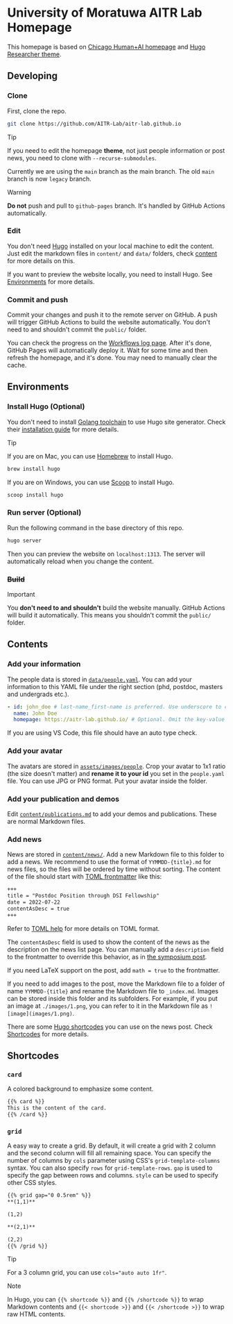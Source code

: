 # University of Moratuwa AITR Lab Homepage

This homepage is based on [Chicago Human+AI homepage](https://chicagohai.github.io/) and [Hugo Researcher theme](https://github.com/ojroques/hugo-researcher).

## Developing

### Clone

First, clone the repo.

```bash
git clone https://github.com/AITR-Lab/aitr-lab.github.io
```

> [!TIP]
> If you need to edit the homepage **theme**, not just people information or post news, you need to clone with `--recurse-submodules`.

Currently we are using the `main` branch as the main branch. The old `main` branch is now `legacy` branch.

> [!WARNING]
> **Do not** push and pull to `github-pages` branch. It's handled by GitHub Actions automatically.


### Edit

You don't need [Hugo](https://gohugo.io/) installed on your local machine to edit the content. Just edit the markdown files in `content/` and `data/` folders, check [content](#Contents) for more details on this.

If you want to preview the website locally, you need to install Hugo. See [Environments](#Environments) for more details.

### Commit and push

Commit your changes and push it to the remote server on GitHub. A push will trigger GitHub Actions to build the website automatically. You don't need to and shouldn't commit the `public/` folder.

You can check the progress on the [Workflows log page](https://github.com/AITR-Lab/aitr-lab.github.io/blob/main/.github/workflows/build.yml). After it's done, GitHub Pages will automatically deploy it. Wait for some time and then refresh the homepage, and it's done. You may need to manually clear the cache.

## Environments

### Install Hugo (Optional)

You don't need to install [Golang toolchain](https://golang.org/) to use Hugo site generator. Check their [installation guide](https://gohugo.io/installation/) for more details.

> [!TIP]
> If you are on Mac, you can use [Homebrew](https://brew.sh/) to install Hugo.
> ```bash
> brew install hugo
> ```
>
> If you are on Windows, you can use [Scoop](https://scoop.sh/) to install Hugo.
> ```powershell
> scoop install hugo
> ```

### Run server (Optional)

Run the following command in the base directory of this repo.

```bash
hugo server
```

Then you can preview the website on `localhost:1313`. The server will automatically reload when you change the content.

### ~~Build~~

> [!IMPORTANT]
> You **don't need to and shouldn't** build the website manually. GitHub Actions will build it automatically. This means you shouldn't commit the `public/` folder.

## Contents

### Add your information

The people data is stored in [`data/people.yaml`](https://github.com/AITR-Lab/aitr-lab.github.io/blob/main/data/people.yaml). You can add your information to this YAML file under the right section (phd, postdoc, masters and undergrads etc.).

```yaml
- id: john_doe # last-name_first-name is preferred. Use underscore to connect.
  name: John Doe
  homepage: https://aitr-lab.github.io/ # Optional. Omit the key-value pair if you don't have one.
```

If you are using VS Code, this file should have an auto type check.

### Add your avatar

The avatars are stored in [`assets/images/people`](https://github.com/AITR-Lab/aitr-lab.github.io/tree/main/assets/images/people). Crop your avatar to 1x1 ratio (the size doesn't matter) and **rename it to your id** you set in the `people.yaml` file. You can use JPG or PNG format. Put your avatar inside the folder.

### Add your publication and demos

Edit [`content/publications.md`](content/publications.md) to add your demos and publications. These are normal Markdown files.

### Add news

News are stored in [`content/news/`](content/news). Add a new Markdown file to this folder to add a news. We recommend to use the format of `YYMMDD-{title}.md` for news files, so the files will be ordered by time without sorting. The content of the file should start with [TOML frontmatter](https://gohugo.io/content-management/front-matter/#front-matter-formats) like this:

```markdown
+++
title = "Postdoc Position through DSI Fellowship"
date = 2022-07-22
contentAsDesc = true
+++
```

Refer to [TOML help](https://toml.io/en/) for more details on TOML format.

The `contentAsDesc` field is used to show the content of the news as the description on the news list page. You can manually add a `description` field to the frontmatter to override this behavior, as in [the symposium post](content/news/230813-symposium-hai/index.md).

If you need LaTeX support on the post, add `math = true` to the frontmatter.

If you need to add images to the post, move the Markdown file to a folder of name `YYMMDD-{title}` and rename the Markdown file to `_index.md`. Images can be stored inside this folder and its subfolders. For example, if you put an image at `./images/1.png`, you can refer to it in the Markdown file as `![image](images/1.png)`.

There are some [Hugo shortcodes](https://gohugo.io/content-management/shortcodes/) you can use on the news post. Check [Shortcodes](#Shortcodes) for more details.

## Shortcodes

### `card`

A colored background to emphasize some content.

```markdown
{{% card %}}
This is the content of the card.
{{% /card %}}
```

### `grid`

A easy way to create a grid. By default, it will create a grid with 2 column and the second column will fill all remaining space. You can specify the number of columns by `cols` parameter using CSS's `grid-template-columns` syntax. You can also specify `rows` for `grid-template-rows`. `gap` is used to specify the gap between rows and columns. `style` can be used to specify other CSS styles.

```markdown
{{% grid gap="0 0.5rem" %}}
**(1,1)**

(1,2)

**(2,1)**

(2,2)
{{% /grid %}}
```

> [!TIP]
> For a 3 column grid, you can use `cols="auto auto 1fr"`.

> [!NOTE]
> In Hugo, you can `{{% shortcode %}}` and `{{% /shortcode %}}` to wrap Markdown contents and `{{< shortcode >}}` and `{{< /shortcode >}}` to wrap raw HTML contents.